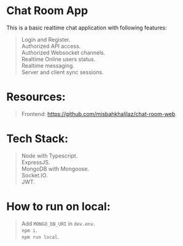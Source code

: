 # Chat Room App

This is a basic realtime chat application with following features:  
> Login and Register.  
> Authorized API access.  
> Authorized Websocket channels.  
> Realtime Online users status.  
> Realtime messaging.  
> Server and client sync sessions.  

# Resources:  
> Frontend: https://github.com/misbahkhalilaz/chat-room-web. 

# Tech Stack:  
> Node with Typescript.  
> ExpressJS.  
> MongoDB with Mongoose.  
> Socket.IO.  
> JWT.  

# How to run on local:  
> Add `MONGO_DB_URI` in `dev.env`.  
> `npm i`.  
> `npm run local`.  

